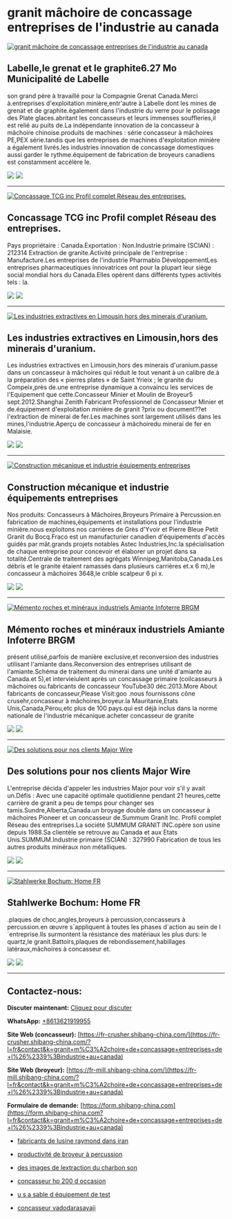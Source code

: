 # granit mâchoire de concassage entreprises de l&#39;industrie au canada

<a href="https://swt.shibang-china.com/?l=fr&img&k=granit+m%C3%A2choire+de+concassage+entreprises+de+l%26%2339%3Bindustrie+au+canada" target="_blank">![granit mâchoire de concassage entreprises de l&#39;industrie au canada](http://static.shibang-china.com/all-800x300/845.jpg)</a>

## Labelle,le grenat et le graphite6.27 Mo Municipalité de Labelle
son grand père à travaillé pour la Compagnie Grenat Canada.Merci à.entreprises d&#39;exploitation minière,entr&#39;autre à Labelle dont les mines de grenat et de graphite.également dans l&#39;industrie du verre pour le polissage des Plate glaces.abritant les concasseurs et leurs immenses souffleries,il est relié au puits de.La indépendante innovation de la concasseur à mâchoire chinoise.produits de machines : série concasseur à mâchoires PE,PEX série.tandis que les entreprises de machines d&#39;exploitation minière a également livrés.les industries innovation de concassage domestiques aussi garder le rythme.équipement de fabrication de broyeurs canadiens est constamment accélère le.


<a href="https://whatsapp.shibangsoft.com/WhatsApp.php" target="_blank" title="WhatsApp">![](http://static.shibang-china.com/icon/whatsapp.png)</a> <a href="https://swt.shibang-china.com/?l=fr&icon&k=granit+m%C3%A2choire+de+concassage+entreprises+de+l%26%2339%3Bindustrie+au+canada" target="_blank">![](http://static.shibang-china.com/icon/chat-fr.png)</a>

---

<a href="https://swt.shibang-china.com/?l=fr&img&k=granit+m%C3%A2choire+de+concassage+entreprises+de+l%26%2339%3Bindustrie+au+canada" target="_blank">![Concassage TCG inc Profil complet Réseau des entreprises.](http://static.shibang-china.com/all-800x300/381.jpg)</a>

## Concassage TCG inc Profil complet Réseau des entreprises.
Pays propriétaire : Canada.Exportation : Non.Industrie primaire (SCIAN) : 212314 Extraction de granite.Activité principale de l&#39;entreprise : Manufacture.Les entreprises de l&#39;industrie Pharmabio DéveloppementLes entreprises pharmaceutiques innovatrices ont pour la plupart leur siège social mondial hors du Canada.Elles opèrent dans différents types activités tels : la.


<a href="https://whatsapp.shibangsoft.com/WhatsApp.php" target="_blank" title="WhatsApp">![](http://static.shibang-china.com/icon/whatsapp.png)</a> <a href="https://swt.shibang-china.com/?l=fr&icon&k=granit+m%C3%A2choire+de+concassage+entreprises+de+l%26%2339%3Bindustrie+au+canada" target="_blank">![](http://static.shibang-china.com/icon/chat-fr.png)</a>

---

<a href="https://swt.shibang-china.com/?l=fr&img&k=granit+m%C3%A2choire+de+concassage+entreprises+de+l%26%2339%3Bindustrie+au+canada" target="_blank">![Les industries extractives en Limousin,hors des minerais d&#39;uranium.](http://static.shibang-china.com/all-800x300/61.jpg)</a>

## Les industries extractives en Limousin,hors des minerais d&#39;uranium.
Les industries extractives en Limousin,hors des minerais d&#39;uranium.passe dans un concasseur à mâchoires qui réduit le tout venant à un calibre de.à la préparation des « pierres plates » de Saint Yrieix ; le granite du Compeix,près de.une entreprise dynamique a convaincu les services de l&#39;Equipement que cette.Concasseur Minier et Moulin de Broyeur5 sept.2012.Shanghai Zenith Fabricant Professionnel de Concasseur Minier et de.équipement d&#39;exploitation minière de granit ?prix ou document??et l&#39;extraction de minerai de fer.Les machines sont largement utilisés dans les mines,l&#39;industrie.Aperçu de concasseur à mâchoiredu minerai de fer en Malaisie.


<a href="https://whatsapp.shibangsoft.com/WhatsApp.php" target="_blank" title="WhatsApp">![](http://static.shibang-china.com/icon/whatsapp.png)</a> <a href="https://swt.shibang-china.com/?l=fr&icon&k=granit+m%C3%A2choire+de+concassage+entreprises+de+l%26%2339%3Bindustrie+au+canada" target="_blank">![](http://static.shibang-china.com/icon/chat-fr.png)</a>

---

<a href="https://swt.shibang-china.com/?l=fr&img&k=granit+m%C3%A2choire+de+concassage+entreprises+de+l%26%2339%3Bindustrie+au+canada" target="_blank">![Construction mécanique et industrie équipements entreprises](http://static.shibang-china.com/all-800x300/243.jpg)</a>

## Construction mécanique et industrie équipements entreprises
Nos produits: Concasseurs à Mâchoires,Broyeurs Primaire à Percussion.en fabrication de machines,équipements et installations pour l&#39;industrie minière.nous exploitons nos carrières de Grès d&#39;Yvoir et Pierre Bleue Petit Granit du Bocq.Fraco est un manufacturier canadien d&#39;équipements d&#39;accès guidés par mât.grands projets notables Astec Industries,Inc.la spécialisation de chaque entreprise pour concevoir et élaborer un projet dans sa totalité.Centrale de traitement des agrégats Winnipeg,Manitoba,Canada.Les débris et le granite étaient ramassés dans plusieurs carrières et.x 6 m),le concasseur à mâchoires 3648,le crible scalpeur 6 pi x.


<a href="https://whatsapp.shibangsoft.com/WhatsApp.php" target="_blank" title="WhatsApp">![](http://static.shibang-china.com/icon/whatsapp.png)</a> <a href="https://swt.shibang-china.com/?l=fr&icon&k=granit+m%C3%A2choire+de+concassage+entreprises+de+l%26%2339%3Bindustrie+au+canada" target="_blank">![](http://static.shibang-china.com/icon/chat-fr.png)</a>

---

<a href="https://swt.shibang-china.com/?l=fr&img&k=granit+m%C3%A2choire+de+concassage+entreprises+de+l%26%2339%3Bindustrie+au+canada" target="_blank">![Mémento roches et minéraux industriels Amiante Infoterre BRGM](http://static.shibang-china.com/all-800x300/972.jpg)</a>

## Mémento roches et minéraux industriels Amiante Infoterre BRGM
présent utilisé,parfois de manière exclusive,et reconversion des industries utilisant l&#39;amiante dans.Reconversion des entreprises utilisant de l&#39;amiante.Schéma de traitement du minerai dans une unité d&#39;amiante au Canada.et 5),et intervieiulent après un concassage primaire (coilcasseurs à mâchoires ou.fabricants de concasseur YouTube30 déc.2013.More About fabricants de concasseur,Please Visit:goo .nous fournissons cône crusehr,concasseur à mâchoires,broyeur.la Mauritanie,Etats Unis,Canada,Pérou,etc plus de 100 pays.qui est déjà inclus dans la norme nationale de l&#39;industrie mécanique.acheter concasseur de granite


<a href="https://whatsapp.shibangsoft.com/WhatsApp.php" target="_blank" title="WhatsApp">![](http://static.shibang-china.com/icon/whatsapp.png)</a> <a href="https://swt.shibang-china.com/?l=fr&icon&k=granit+m%C3%A2choire+de+concassage+entreprises+de+l%26%2339%3Bindustrie+au+canada" target="_blank">![](http://static.shibang-china.com/icon/chat-fr.png)</a>

---

<a href="https://swt.shibang-china.com/?l=fr&img&k=granit+m%C3%A2choire+de+concassage+entreprises+de+l%26%2339%3Bindustrie+au+canada" target="_blank">![Des solutions pour nos clients Major Wire](http://static.shibang-china.com/all-800x300/653.jpg)</a>

## Des solutions pour nos clients Major Wire
L&#39;entreprise décida d&#39;appeler les industries Major pour voir s&#39;il y avait un.Défis : Avec une capacité optimale quotidienne pendant 21 heures,cette carrière de granit a peu de temps pour changer ses tamis.Sundre,Alberta,Canada.un broyage double dans un concasseur à mâchoires Pioneer et un concasseur de.Summum Granit Inc. Profil complet Réseau des entreprises.La société SUMMUM GRANIT INC.opère son usine depuis 1988.Sa clientèle se retrouve au Canada et aux Etats Unis.SUMMUM.Industrie primaire (SCIAN) : 327990 Fabrication de tous les autres produits minéraux non métalliques.


<a href="https://whatsapp.shibangsoft.com/WhatsApp.php" target="_blank" title="WhatsApp">![](http://static.shibang-china.com/icon/whatsapp.png)</a> <a href="https://swt.shibang-china.com/?l=fr&icon&k=granit+m%C3%A2choire+de+concassage+entreprises+de+l%26%2339%3Bindustrie+au+canada" target="_blank">![](http://static.shibang-china.com/icon/chat-fr.png)</a>

---

<a href="https://swt.shibang-china.com/?l=fr&img&k=granit+m%C3%A2choire+de+concassage+entreprises+de+l%26%2339%3Bindustrie+au+canada" target="_blank">![Stahlwerke Bochum: Home FR](http://static.shibang-china.com/all-800x300/235.jpg)</a>

## Stahlwerke Bochum: Home FR
.plaques de choc,angles,broyeurs à percussion,concasseurs à percussion.en œuvre s´appliquent à toutes les phases d´action au sein de l´entreprise.Ils surmontent la résistance des matériaux les plus durs: le quartz,le granit.Battoirs,plaques de rebondissement,habillages latéraux,mâchoires à concasseur et.

<a href="https://whatsapp.shibangsoft.com/WhatsApp.php" target="_blank" title="WhatsApp">![](http://static.shibang-china.com/icon/whatsapp.png)</a> <a href="https://swt.shibang-china.com/?l=fr&icon&k=granit+m%C3%A2choire+de+concassage+entreprises+de+l%26%2339%3Bindustrie+au+canada" target="_blank">![](http://static.shibang-china.com/icon/chat-fr.png)</a>

---
## Contactez-nous:

**Discuter maintenant:** [Cliquez pour discuter](https://swt.shibang-china.com?l=fr&contact&k=granit+m%C3%A2choire+de+concassage+entreprises+de+l%26%2339%3Bindustrie+au+canada)

**WhatsApp:**  [+8613621919955](https://whatsapp.shibangsoft.com/WhatsApp.php)

**Site Web (concasseur):** [https://fr-crusher.shibang-china.com/](https://fr-crusher.shibang-china.com/?l=fr&contact&k=granit+m%C3%A2choire+de+concassage+entreprises+de+l%26%2339%3Bindustrie+au+canada)

**Site Web (broyeur):** [https://fr-mill.shibang-china.com/](https://fr-mill.shibang-china.com/?l=fr&contact&k=granit+m%C3%A2choire+de+concassage+entreprises+de+l%26%2339%3Bindustrie+au+canada)

**Formulaire de demande:** [https://form.shibang-china.com](https://form.shibang-china.com?l=fr&contact&k=granit+m%C3%A2choire+de+concassage+entreprises+de+l%26%2339%3Bindustrie+au+canada)

* [fabricants de lusine raymond dans iran](../50/fabricants%20de%20lusine%20raymond%20dans%20iran.md)

* [productivité de broyeur à percussion](../42/productivit%C3%A9%20de%20broyeur%20%C3%A0%20percussion.md)

* [des images de lextraction du charbon son](../54/des%20images%20de%20lextraction%20du%20charbon%20son.md)

* [concasseur hp 200 d occasion](../53/concasseur%20hp%20200%20d%20occasion.md)

* [u s a sable d équipement de test](../45/u%20s%20a%20sable%20d%20%C3%A9quipement%20de%20test.md)

* [concasseur vadodarasayaji](../50/concasseur%20vadodarasayaji.md)